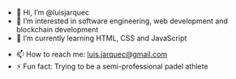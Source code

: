 - 👋 Hi, I’m @luisjarquec
- 👀 I’m interested in software engineering, web development and blockchain development
- 🌱 I’m currently learning HTML, CSS and JavaScript
<!--- 💞️ I’m looking to collaborate on -->
- 📫 How to reach me: luis.jarquec@gmail.com
- ⚡ Fun fact: Trying to be a semi-professional padel athlete

<!---
luisjarquec/luisjarquec is a ✨ special ✨ repository because its `README.md` (this file) appears on your GitHub profile.
You can click the Preview link to take a look at your changes.
--->
